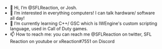 - 👋 Hi, I’m @SFLReaction, or Josh.
- 👀 I’m interested in everything computers! I can talk hardware/ software all day!
- 🌱 I’m currently learning C++/ GSC which is IWEngine's custom scripting language, used in Call of Duty games.
- 📫 How to reach me: you can reach me @SFLReaction on twitter, SFL Reaction on youtube or xReaction#7551 on Discord

